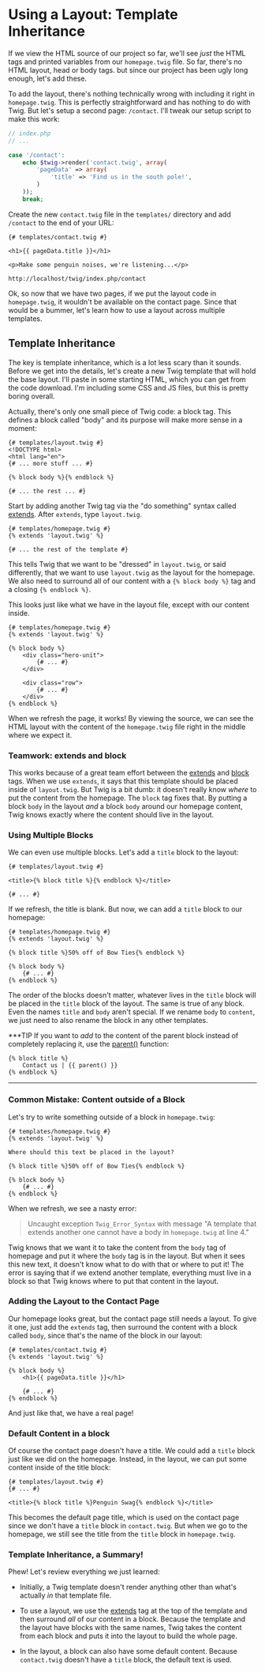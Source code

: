 # Using a Layout: Template Inheritance

If we view the HTML source of our project so far, we'll see *just* the HTML
tags and printed variables from our `homepage.twig` file. So far, there's
no HTML layout, head or body tags. but since our project has been ugly long
enough, let's add these.

To add the layout, there's nothing technically wrong with including it right
in `homepage.twig`. This is perfectly straightforward and has nothing to
do with Twig. But let's setup a second page: `/contact`. I'll tweak our
setup script to make this work:

```php
// index.php
// ...

case '/contact':
    echo $twig->render('contact.twig', array(
        'pageData' => array(
            'title' => 'Find us in the south pole!',
        )
    ));
    break;
```

Create the new `contact.twig` file in the `templates/` directory and
add `/contact` to the end of your URL:

```html+jinja
{# templates/contact.twig #}

<h1>{{ pageData.title }}</h1>

<p>Make some penguin noises, we're listening...</p>
```

```
http://localhost/twig/index.php/contact
```

Ok, so now that we have two pages, if we put the layout code in `homepage.twig`,
it wouldn't be available on the contact page. Since that would be a bummer,
let's learn how to use a layout across multiple templates.

## Template Inheritance

The key is template inheritance, which is a lot less scary than it sounds.
Before we get into the details, let's create a new Twig template that will
hold the base layout. I'll paste in some starting HTML, which you can get
from the code download. I'm including some CSS and JS files, but this is
pretty boring overall.

Actually, there's only one small piece of Twig code: a block tag. This defines
a block called "body" and its purpose will make more sense in a moment:

```html+jinja
{# templates/layout.twig #}
<!DOCTYPE html>
<html lang="en">
{# ... more stuff ... #}

{% block body %}{% endblock %}

{# ... the rest ... #}
```

Start by adding another Twig tag via the "do something" syntax called [extends][extends].
After `extends`, type `layout.twig`.

```html+jinja
{# templates/homepage.twig #}
{% extends 'layout.twig' %}

{# ... the rest of the template #}
```

This tells Twig that we want to be "dressed" in `layout.twig`, or said
differently, that we want to use `layout.twig` as the layout for the homepage.
We also need to surround all of our content with a `{% block body %}` tag
and a closing `{% endblock %}`.

This looks just like what we have in the layout file, except with our content
inside.

```html+jinja
{# templates/homepage.twig #}
{% extends 'layout.twig' %}

{% block body %}
    <div class="hero-unit">
        {# ... #}
    </div>

    <div class="row">
        {# ... #}
    </div>
{% endblock %}
```

When we refresh the page, it works! By viewing the source, we can see the
HTML layout with the content of the `homepage.twig` file right in the middle
where we expect it.

### Teamwork: extends and block

This works because of a great team effort between the [extends][extends]
and [block][block] tags. When we use `extends`, it says that this template
should be placed inside of `layout.twig`. But Twig is a bit dumb: it doesn't
really know *where* to put the content from the homepage. The `block` tag
fixes that. By putting a block `body` in the layout *and* a block `body`
around our homepage content, Twig knows exactly where the content should
live in the layout.

### Using Multiple Blocks

We can even use multiple blocks. Let's add a `title` block to the layout:

```html+jinja
{# templates/layout.twig #}

<title>{% block title %}{% endblock %}</title>

{# ... #}
```

If we refresh, the title is blank. But now, we can add a `title` block
to our homepage:

```html+jinja
{# templates/homepage.twig #}
{% extends 'layout.twig' %}

{% block title %}50% off of Bow Ties{% endblock %}

{% block body %}
    {# ... #}
{% endblock %}
```

The order of the blocks doesn't matter, whatever lives in the `title` block
will be placed in the `title` block of the layout. The same is true of any
block. Even the names `title` and `body` aren't special. If we rename
`body` to `content`, we just need to also rename the block in any other
templates.

***TIP
If you want to *add* to the content of the parent block instead of completely
replacing it, use the [parent()][parent] function:

```html+jinja
{% block title %}
    Contact us | {{ parent() }}
{% endblock %}
```
***

### Common Mistake: Content outside of a Block

Let's try to write something outside of a block in `homepage.twig`:

```html+jinja
{# templates/homepage.twig #}
{% extends 'layout.twig' %}

Where should this text be placed in the layout?

{% block title %}50% off of Bow Ties{% endblock %}

{% block body %}
    {# ... #}
{% endblock %}
```

When we refresh, we see a nasty error:

> Uncaught exception `Twig_Error_Syntax` with message "A template that extends
> another one cannot have a body in `homepage.twig` at line 4."

Twig knows that we want it to take the content from the `body` tag of homepage
and put it where the `body` tag is in the layout. But when it sees this
new text, it doesn't know what to do with that or where to put it! The error
is saying that if we extend another template, everything must live in a block
so that Twig knows where to put that content in the layout.

### Adding the Layout to the Contact Page

Our homepage looks great, but the contact page still needs a layout. To give
it one, just add the `extends` tag, then surround the content with a block
called `body`, since that's the name of the block in our layout:

```html+jinja
{# templates/contact.twig #}
{% extends 'layout.twig' %}

{% block body %}
    <h1>{{ pageData.title }}</h1>

    {# ... #}
{% endblock %}
```

And just like that, we have a real page!

### Default Content in a block

Of course the contact page doesn't have a title. We could add a `title`
block just like we did on the homepage. Instead, in the layout, we can put
some content inside of the title block:

```html+jinja
{# templates/layout.twig #}
{# ... #}

<title>{% block title %}Penguin Swag{% endblock %}</title>
```

This becomes the default page title, which is used on the contact page since
we don't have a `title` block in `contact.twig`. But when we go to the
homepage, we still see the title from the `title` block in `homepage.twig`.

### Template Inheritance, a Summary!

Phew! Let's review everything we just learned:

* Initially, a Twig template doesn't render anything other than what's actually
  *in* that template file.

* To use a layout, we use the [extends][extends] tag at the top of the template and
  then surround *all* of our content in a block. Because the template and the
  layout have blocks with the same names, Twig takes the content from each block
  and puts it into the layout to build the whole page.

* In the layout, a block can also have some default content. Because `contact.twig`
  doesn't have a `title` block, the default text is used.

[extends]: http://twig.sensiolabs.org/doc/tags/extends.html
[block]: http://twig.sensiolabs.org/doc/tags/block.html
[parent]: http://twig.sensiolabs.org/doc/functions/parent.html

